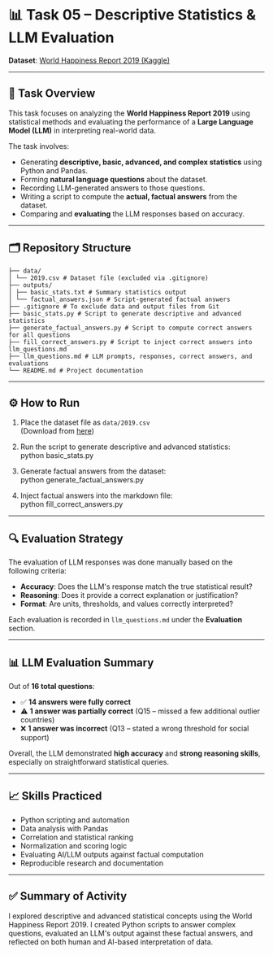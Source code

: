 # 📊 Task 05 – Descriptive Statistics & LLM Evaluation

**Dataset**: [World Happiness Report 2019 (Kaggle)](https://www.kaggle.com/datasets/unsdsn/world-happiness)

---

## 🧠 Task Overview

This task focuses on analyzing the **World Happiness Report 2019** using statistical methods and evaluating the performance of a **Large Language Model (LLM)** in interpreting real-world data.

The task involves:

- Generating **descriptive, basic, advanced, and complex statistics** using Python and Pandas.
- Forming **natural language questions** about the dataset.
- Recording LLM-generated answers to those questions.
- Writing a script to compute the **actual, factual answers** from the dataset.
- Comparing and **evaluating** the LLM responses based on accuracy.

---

## 🗂 Repository Structure

```
├── data/
│ └── 2019.csv # Dataset file (excluded via .gitignore)
├── outputs/
│ ├── basic_stats.txt # Summary statistics output
│ └── factual_answers.json # Script-generated factual answers
├── .gitignore # To exclude data and output files from Git
├── basic_stats.py # Script to generate descriptive and advanced statistics
├── generate_factual_answers.py # Script to compute correct answers for all questions
├── fill_correct_answers.py # Script to inject correct answers into llm_questions.md
├── llm_questions.md # LLM prompts, responses, correct answers, and evaluations
└── README.md # Project documentation

```
---

## ⚙️ How to Run

1. Place the dataset file as `data/2019.csv`  
   (Download from [here](https://www.kaggle.com/datasets/unsdsn/world-happiness))

2. Run the script to generate descriptive and advanced statistics:  
   python basic_stats.py

3. Generate factual answers from the dataset:  
   python generate_factual_answers.py

4. Inject factual answers into the markdown file:  
   python fill_correct_answers.py

---

## 🔍 Evaluation Strategy

The evaluation of LLM responses was done manually based on the following criteria:

- **Accuracy**: Does the LLM's response match the true statistical result?
- **Reasoning**: Does it provide a correct explanation or justification?
- **Format**: Are units, thresholds, and values correctly interpreted?

Each evaluation is recorded in `llm_questions.md` under the **Evaluation** section.

---


## 📊 LLM Evaluation Summary

Out of **16 total questions**:

- ✅ **14 answers were fully correct**  
- ⚠️ **1 answer was partially correct** (Q15 – missed a few additional outlier countries)  
- ❌ **1 answer was incorrect** (Q13 – stated a wrong threshold for social support)

Overall, the LLM demonstrated **high accuracy** and **strong reasoning skills**, especially on straightforward statistical queries.


---


## 📈 Skills Practiced

- Python scripting and automation  
- Data analysis with Pandas  
- Correlation and statistical ranking  
- Normalization and scoring logic  
- Evaluating AI/LLM outputs against factual computation  
- Reproducible research and documentation  


---
## ✅ Summary of Activity

I explored descriptive and advanced statistical concepts using the World Happiness Report 2019. I created Python scripts to answer complex questions, evaluated an LLM's output against these factual answers, and reflected on both human and AI-based interpretation of data.
